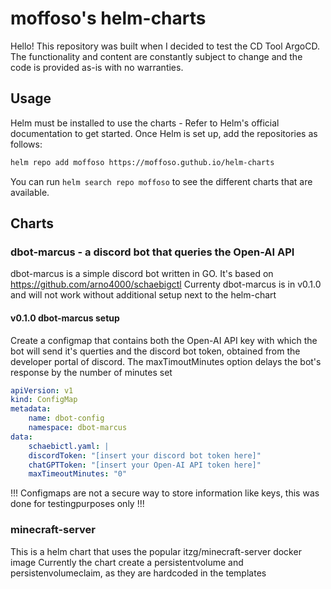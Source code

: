 # moffoso's helm-charts
Hello! This repository was built when I decided to test the CD Tool ArgoCD. The functionality and content are constantly subject to change and the code is provided as-is with no warranties. 

## Usage
Helm must be installed to use the charts - Refer to Helm's official documentation to get started. Once Helm is set up, add the repositories as follows:
```bash
helm repo add moffoso https://moffoso.guthub.io/helm-charts
```
You can run `helm search repo moffoso` to see the different charts that are available.

## Charts
### dbot-marcus - a discord bot that queries the Open-AI API
dbot-marcus is a simple discord bot written in GO. It's based on https://github.com/arno4000/schaebigctl
Currenty dbot-marcus is in v0.1.0 and will not work without additional setup next to the helm-chart

#### v0.1.0 dbot-marcus setup
Create a configmap that contains both the Open-AI API key with which the bot will send it's querties and the discord bot token, obtained from the developer portal of discord. The maxTimoutMinutes option delays the bot's response by the number of minutes set
```YAML
apiVersion: v1
kind: ConfigMap
metadata:
    name: dbot-config
    namespace: dbot-marcus
data: 
    schaebictl.yaml: |
    discordToken: "[insert your discord bot token here]"
    chatGPTToken: "[insert your Open-AI API token here]"
    maxTimeoutMinutes: "0"
```
!!! Configmaps are not a secure way to store information like keys, this was done for testingpurposes only !!!

### minecraft-server
This is a helm chart that uses the popular itzg/minecraft-server docker image
Currently the chart create a persistentvolume and persistenvolumeclaim, as they are hardcoded in the templates



